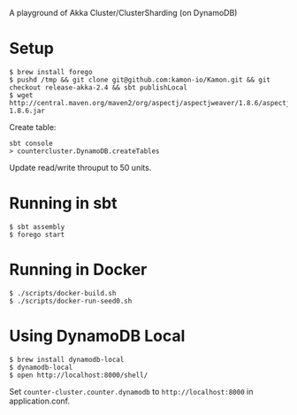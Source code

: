 A playground of Akka Cluster/ClusterSharding (on DynamoDB)

# Setup

```
$ brew install forego
$ pushd /tmp && git clone git@github.com:kamon-io/Kamon.git && git checkout release-akka-2.4 && sbt publishLocal
$ wget http://central.maven.org/maven2/org/aspectj/aspectjweaver/1.8.6/aspectjweaver-1.8.6.jar
```

Create table:

```
sbt console
> countercluster.DynamoDB.createTables
```

Update read/write throuput to 50 units.

# Running in sbt

```
$ sbt assembly
$ forego start
```

# Running in Docker

```
$ ./scripts/docker-build.sh
$ ./scripts/docker-run-seed0.sh
```

# Using DynamoDB Local

```
$ brew install dynamodb-local
$ dynamodb-local
$ open http://localhost:8000/shell/
```

Set `counter-cluster.counter.dynamodb` to `http://localhost:8000` in application.conf.
